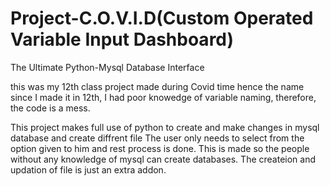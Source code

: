# Project-C.O.V.I.D(Custom Operated Variable Input Dashboard)
The Ultimate Python-Mysql Database Interface


this was my 12th class project
made during Covid time hence the name
since I made it in 12th, I had poor knowedge of variable naming, therefore, the code is a mess.

This project makes full use of python to create and make changes in mysql database and create diffrent file
The user only needs to select from the option given to him and rest process is done.
This is made so the people without any knowledge of mysql can create databases.
The createion and updation of file is just an extra addon.
